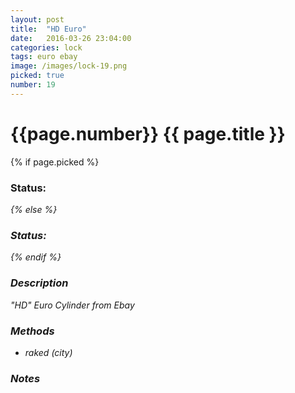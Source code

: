 ```yaml
---
layout: post
title:  "HD Euro"
date:   2016-03-26 23:04:00
categories: lock
tags: euro ebay
image: /images/lock-19.png
picked: true
number: 19
---
```


# {{page.number}} {{ page.title }}

{% if page.picked %}
### Status: <i class="fa fa-unlock"/>
{% else %}
### Status: <i class="fa fa-lock"/>
{% endif %}

### Description

"HD" Euro Cylinder from Ebay

### Methods

- raked (city)

### Notes

